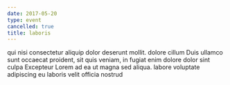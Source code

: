 ```yaml
---
date: 2017-05-20
type: event
cancelled: true
title: laboris
---
```

qui nisi consectetur aliquip dolor deserunt mollit. dolore cillum Duis ullamco sunt occaecat proident, sit quis veniam, in fugiat enim dolore dolor sint culpa Excepteur Lorem ad ea ut magna sed aliqua. labore voluptate adipiscing eu laboris velit officia nostrud